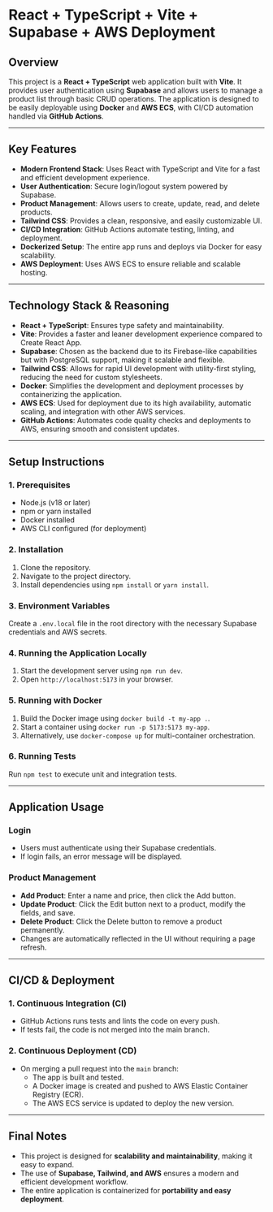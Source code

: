 # React + TypeScript + Vite + Supabase + AWS Deployment

## **Overview**

This project is a **React + TypeScript** web application built with **Vite**. It provides user authentication using **Supabase** and allows users to manage a product list through basic CRUD operations. The application is designed to be easily deployable using **Docker** and **AWS ECS**, with CI/CD automation handled via **GitHub Actions**.

---

## **Key Features**

- **Modern Frontend Stack**: Uses React with TypeScript and Vite for a fast and efficient development experience.
- **User Authentication**: Secure login/logout system powered by Supabase.
- **Product Management**: Allows users to create, update, read, and delete products.
- **Tailwind CSS**: Provides a clean, responsive, and easily customizable UI.
- **CI/CD Integration**: GitHub Actions automate testing, linting, and deployment.
- **Dockerized Setup**: The entire app runs and deploys via Docker for easy scalability.
- **AWS Deployment**: Uses AWS ECS to ensure reliable and scalable hosting.

---

## **Technology Stack & Reasoning**

- **React + TypeScript**: Ensures type safety and maintainability.
- **Vite**: Provides a faster and leaner development experience compared to Create React App.
- **Supabase**: Chosen as the backend due to its Firebase-like capabilities but with PostgreSQL support, making it scalable and flexible.
- **Tailwind CSS**: Allows for rapid UI development with utility-first styling, reducing the need for custom stylesheets.
- **Docker**: Simplifies the development and deployment processes by containerizing the application.
- **AWS ECS**: Used for deployment due to its high availability, automatic scaling, and integration with other AWS services.
- **GitHub Actions**: Automates code quality checks and deployments to AWS, ensuring smooth and consistent updates.

---

## **Setup Instructions**

### **1. Prerequisites**

- Node.js (v18 or later)
- npm or yarn installed
- Docker installed
- AWS CLI configured (for deployment)

### **2. Installation**

1. Clone the repository.
2. Navigate to the project directory.
3. Install dependencies using `npm install` or `yarn install`.

### **3. Environment Variables**

Create a `.env.local` file in the root directory with the necessary Supabase credentials and AWS secrets.

### **4. Running the Application Locally**

1. Start the development server using `npm run dev`.
2. Open `http://localhost:5173` in your browser.

### **5. Running with Docker**

1. Build the Docker image using `docker build -t my-app .`.
2. Start a container using `docker run -p 5173:5173 my-app`.
3. Alternatively, use `docker-compose up` for multi-container orchestration.

### **6. Running Tests**

Run `npm test` to execute unit and integration tests.

---

## **Application Usage**

### **Login**

- Users must authenticate using their Supabase credentials.
- If login fails, an error message will be displayed.

### **Product Management**

- **Add Product**: Enter a name and price, then click the Add button.
- **Update Product**: Click the Edit button next to a product, modify the fields, and save.
- **Delete Product**: Click the Delete button to remove a product permanently.
- Changes are automatically reflected in the UI without requiring a page refresh.

---

## **CI/CD & Deployment**

### **1. Continuous Integration (CI)**

- GitHub Actions runs tests and lints the code on every push.
- If tests fail, the code is not merged into the main branch.

### **2. Continuous Deployment (CD)**

- On merging a pull request into the `main` branch:
  - The app is built and tested.
  - A Docker image is created and pushed to AWS Elastic Container Registry (ECR).
  - The AWS ECS service is updated to deploy the new version.

---

## **Final Notes**

- This project is designed for **scalability and maintainability**, making it easy to expand.
- The use of **Supabase, Tailwind, and AWS** ensures a modern and efficient development workflow.
- The entire application is containerized for **portability and easy deployment**.

